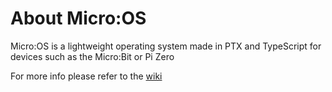 # About Micro:OS
Micro:OS is a lightweight operating system made in PTX and TypeScript for devices such as the Micro:Bit or Pi Zero

For more info please refer to the [wiki](ttps://github.com/NotCryptid/MicroOS/wiki)
